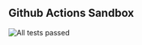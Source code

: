 ## Github Actions Sandbox

![All tests passed](https://github.com/DarkScorpion/Github-Actions-Sandbox/workflows/Npmjs%20Package%20Publishing/badge.svg)

